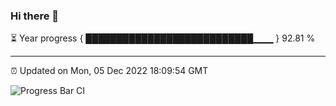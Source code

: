 ### Hi there 👋

⏳ Year progress { ███████████████████████████▁▁▁ } 92.81 %

---

⏰ Updated on Mon, 05 Dec 2022 18:09:54 GMT

![Progress Bar CI](https://github.com/Shyam-Makwana/GitHub-Actions-Demo/workflows/Progress%20Bar%20CI/badge.svg)
